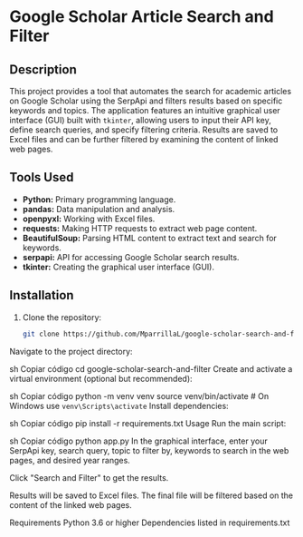 # Google Scholar Article Search and Filter

## Description

This project provides a tool that automates the search for academic articles on Google Scholar using the SerpApi and filters results based on specific keywords and topics. The application features an intuitive graphical user interface (GUI) built with `tkinter`, allowing users to input their API key, define search queries, and specify filtering criteria. Results are saved to Excel files and can be further filtered by examining the content of linked web pages.

## Tools Used

- **Python:** Primary programming language.
- **pandas:** Data manipulation and analysis.
- **openpyxl:** Working with Excel files.
- **requests:** Making HTTP requests to extract web page content.
- **BeautifulSoup:** Parsing HTML content to extract text and search for keywords.
- **serpapi:** API for accessing Google Scholar search results.
- **tkinter:** Creating the graphical user interface (GUI).

## Installation

1. Clone the repository:
   ```sh
   git clone https://github.com/MparrillaL/google-scholar-search-and-filter.git
Navigate to the project directory:

sh
Copiar código
cd google-scholar-search-and-filter
Create and activate a virtual environment (optional but recommended):

sh
Copiar código
python -m venv venv
source venv/bin/activate  # On Windows use `venv\Scripts\activate`
Install dependencies:

sh
Copiar código
pip install -r requirements.txt
Usage
Run the main script:

sh
Copiar código
python app.py
In the graphical interface, enter your SerpApi key, search query, topic to filter by, keywords to search in the web pages, and desired year ranges.

Click "Search and Filter" to get the results.

Results will be saved to Excel files. The final file will be filtered based on the content of the linked web pages.

Requirements
Python 3.6 or higher
Dependencies listed in requirements.txt
